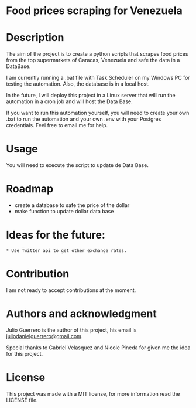 # Food prices scraping for Venezuela

# Description

The aim of the project is to create a python scripts that scrapes food prices from the top supermarkets of Caracas, Venezuela and safe the data in a DataBase.

I am currently running a .bat file with Task Scheduler on my Windows PC for testing the automation. Also, the database is in a local host. 

In the future, I will deploy this project in a Linux server that will run the automation in a cron job and will host the Data Base.

If you want to run this automation yourself, you will need to create your own .bat to run the automation and your own .env with your Postgres credentials. Feel free to email me for help.

# Usage
You will need to execute the script to update de Data Base.


# Roadmap
* create a database to safe the price of the dollar
* make function to update dollar data base

# Ideas for the future:
    * Use Twitter api to get other exchange rates.
# Contribution 
I am not ready to accept contributions at the moment.

# Authors and acknowledgment
Julio Guerrero is the author of this project, his email is juliodanielguerrero@gmail.com.

Special thanks to Gabriel Velasquez and Nicole Pineda for given me the idea for this project.

# License

This project was made with a MIT license, for more information read the LICENSE file.
